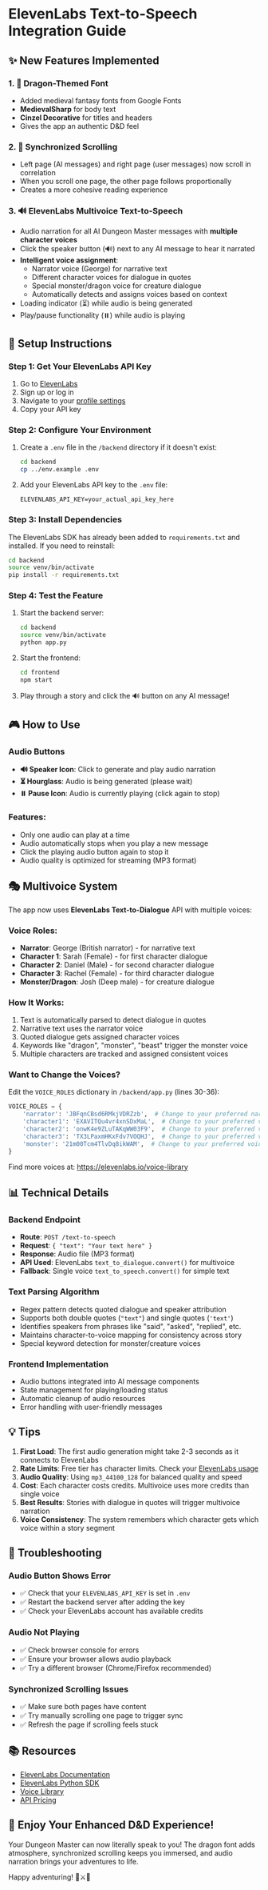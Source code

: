 # ElevenLabs Text-to-Speech Integration Guide

## ✨ New Features Implemented

### 1. 🐉 Dragon-Themed Font
- Added medieval fantasy fonts from Google Fonts
- **MedievalSharp** for body text
- **Cinzel Decorative** for titles and headers
- Gives the app an authentic D&D feel

### 2. 📜 Synchronized Scrolling
- Left page (AI messages) and right page (user messages) now scroll in correlation
- When you scroll one page, the other page follows proportionally
- Creates a more cohesive reading experience

### 3. 🔊 ElevenLabs Multivoice Text-to-Speech
- Audio narration for all AI Dungeon Master messages with **multiple character voices**
- Click the speaker button (🔊) next to any AI message to hear it narrated
- **Intelligent voice assignment**:
  - Narrator voice (George) for narrative text
  - Different character voices for dialogue in quotes
  - Special monster/dragon voice for creature dialogue
  - Automatically detects and assigns voices based on context
- Loading indicator (⏳) while audio is being generated
- Play/pause functionality (⏸️) while audio is playing

## 🚀 Setup Instructions

### Step 1: Get Your ElevenLabs API Key

1. Go to [ElevenLabs](https://elevenlabs.io/)
2. Sign up or log in
3. Navigate to your [profile settings](https://elevenlabs.io/app/settings/api)
4. Copy your API key

### Step 2: Configure Your Environment

1. Create a `.env` file in the `/backend` directory if it doesn't exist:
   ```bash
   cd backend
   cp ../env.example .env
   ```

2. Add your ElevenLabs API key to the `.env` file:
   ```
   ELEVENLABS_API_KEY=your_actual_api_key_here
   ```

### Step 3: Install Dependencies

The ElevenLabs SDK has already been added to `requirements.txt` and installed. If you need to reinstall:

```bash
cd backend
source venv/bin/activate
pip install -r requirements.txt
```

### Step 4: Test the Feature

1. Start the backend server:
   ```bash
   cd backend
   source venv/bin/activate
   python app.py
   ```

2. Start the frontend:
   ```bash
   cd frontend
   npm start
   ```

3. Play through a story and click the 🔊 button on any AI message!

## 🎮 How to Use

### Audio Buttons
- **🔊 Speaker Icon**: Click to generate and play audio narration
- **⏳ Hourglass**: Audio is being generated (please wait)
- **⏸️ Pause Icon**: Audio is currently playing (click again to stop)

### Features:
- Only one audio can play at a time
- Audio automatically stops when you play a new message
- Click the playing audio button again to stop it
- Audio quality is optimized for streaming (MP3 format)

## 🎭 Multivoice System

The app now uses **ElevenLabs Text-to-Dialogue** API with multiple voices:

### Voice Roles:
- **Narrator**: George (British narrator) - for narrative text
- **Character 1**: Sarah (Female) - for first character dialogue
- **Character 2**: Daniel (Male) - for second character dialogue  
- **Character 3**: Rachel (Female) - for third character dialogue
- **Monster/Dragon**: Josh (Deep male) - for creature dialogue

### How It Works:
1. Text is automatically parsed to detect dialogue in quotes
2. Narrative text uses the narrator voice
3. Quoted dialogue gets assigned character voices
4. Keywords like "dragon", "monster", "beast" trigger the monster voice
5. Multiple characters are tracked and assigned consistent voices

### Want to Change the Voices?

Edit the `VOICE_ROLES` dictionary in `/backend/app.py` (lines 30-36):
```python
VOICE_ROLES = {
    'narrator': 'JBFqnCBsd6RMkjVDRZzb',  # Change to your preferred narrator
    'character1': 'EXAVITQu4vr4xnSDxMaL',  # Change to your preferred voice
    'character2': 'onwK4e9ZLuTAKqWW03F9',  # Change to your preferred voice
    'character3': 'TX3LPaxmHKxFdv7VOQHJ',  # Change to your preferred voice
    'monster': '21m00Tcm4TlvDq8ikWAM',  # Change to your preferred voice
}
```

Find more voices at: https://elevenlabs.io/voice-library

## 📊 Technical Details

### Backend Endpoint
- **Route**: `POST /text-to-speech`
- **Request**: `{ "text": "Your text here" }`
- **Response**: Audio file (MP3 format)
- **API Used**: ElevenLabs `text_to_dialogue.convert()` for multivoice
- **Fallback**: Single voice `text_to_speech.convert()` for simple text

### Text Parsing Algorithm
- Regex pattern detects quoted dialogue and speaker attribution
- Supports both double quotes (`"text"`) and single quotes (`'text'`)
- Identifies speakers from phrases like "said", "asked", "replied", etc.
- Maintains character-to-voice mapping for consistency across story
- Special keyword detection for monster/creature voices

### Frontend Implementation
- Audio buttons integrated into AI message components
- State management for playing/loading status
- Automatic cleanup of audio resources
- Error handling with user-friendly messages

## 💡 Tips

1. **First Load**: The first audio generation might take 2-3 seconds as it connects to ElevenLabs
2. **Rate Limits**: Free tier has character limits. Check your [ElevenLabs usage](https://elevenlabs.io/app/usage)
3. **Audio Quality**: Using `mp3_44100_128` for balanced quality and speed
4. **Cost**: Each character costs credits. Multivoice uses more credits than single voice
5. **Best Results**: Stories with dialogue in quotes will trigger multivoice narration
6. **Voice Consistency**: The system remembers which character gets which voice within a story segment

## 🐛 Troubleshooting

### Audio Button Shows Error
- ✅ Check that your `ELEVENLABS_API_KEY` is set in `.env`
- ✅ Restart the backend server after adding the key
- ✅ Check your ElevenLabs account has available credits

### Audio Not Playing
- ✅ Check browser console for errors
- ✅ Ensure your browser allows audio playback
- ✅ Try a different browser (Chrome/Firefox recommended)

### Synchronized Scrolling Issues
- ✅ Make sure both pages have content
- ✅ Try manually scrolling one page to trigger sync
- ✅ Refresh the page if scrolling feels stuck

## 📚 Resources

- [ElevenLabs Documentation](https://elevenlabs.io/docs/quickstart)
- [ElevenLabs Python SDK](https://github.com/elevenlabs/elevenlabs-python)
- [Voice Library](https://elevenlabs.io/voice-library)
- [API Pricing](https://elevenlabs.io/pricing)

## 🎉 Enjoy Your Enhanced D&D Experience!

Your Dungeon Master can now literally speak to you! The dragon font adds atmosphere, synchronized scrolling keeps you immersed, and audio narration brings your adventures to life.

Happy adventuring! 🐉⚔️🎲

